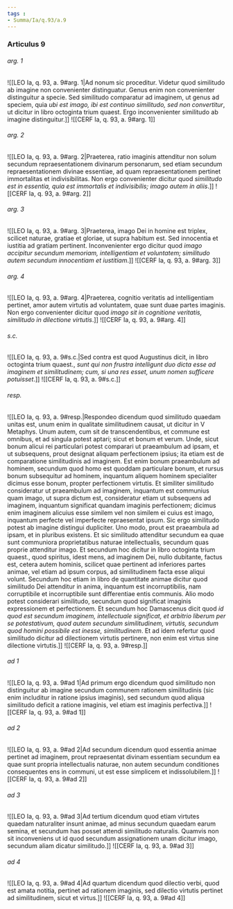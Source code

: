 ```yaml
---
tags : 
- Summa/Ia/q.93/a.9
---
```


### Articulus 9

###### arg. 1
![[LEO Ia, q. 93, a. 9#arg. 1|Ad nonum sic proceditur. Videtur quod similitudo ab imagine non convenienter distinguatur. Genus enim non convenienter distinguitur a specie. Sed similitudo comparatur ad imaginem, ut genus ad speciem, quia *ubi est imago, ibi est continuo similitudo, sed non convertitur*, ut dicitur in libro octoginta trium quaest. Ergo inconvenienter similitudo ab imagine distinguitur.]]
![[CERF Ia, q. 93, a. 9#arg. 1]]

###### arg. 2
![[LEO Ia, q. 93, a. 9#arg. 2|Praeterea, ratio imaginis attenditur non solum secundum repraesentationem divinarum personarum, sed etiam secundum repraesentationem divinae essentiae, ad quam repraesentationem pertinet immortalitas et indivisibilitas. Non ergo convenienter dicitur quod *similitudo est in essentia, quia est immortalis et indivisibilis; imago autem in aliis*.]]
![[CERF Ia, q. 93, a. 9#arg. 2]]

###### arg. 3
![[LEO Ia, q. 93, a. 9#arg. 3|Praeterea, imago Dei in homine est triplex, scilicet naturae, gratiae et gloriae, ut supra habitum est. Sed innocentia et iustitia ad gratiam pertinent. Inconvenienter ergo dicitur quod *imago accipitur secundum memoriam, intelligentiam et voluntatem; similitudo autem secundum innocentiam et iustitiam*.]]
![[CERF Ia, q. 93, a. 9#arg. 3]]

###### arg. 4
![[LEO Ia, q. 93, a. 9#arg. 4|Praeterea, cognitio veritatis ad intelligentiam pertinet, amor autem virtutis ad voluntatem, quae sunt duae partes imaginis. Non ergo convenienter dicitur quod *imago sit in cognitione veritatis, similitudo in dilectione virtutis*.]]
![[CERF Ia, q. 93, a. 9#arg. 4]]

###### s.c.
![[LEO Ia, q. 93, a. 9#s.c.|Sed contra est quod Augustinus dicit, in libro octoginta trium quaest., *sunt qui non frustra intelligunt duo dicta esse ad imaginem et similitudinem; cum, si una res esset, unum nomen sufficere potuisset*.]]
![[CERF Ia, q. 93, a. 9#s.c.]]

###### resp.
![[LEO Ia, q. 93, a. 9#resp.|Respondeo dicendum quod similitudo quaedam unitas est, unum enim in qualitate similitudinem causat, ut dicitur in V Metaphys. Unum autem, cum sit de transcendentibus, et commune est omnibus, et ad singula potest aptari; sicut et bonum et verum. Unde, sicut bonum alicui rei particulari potest comparari ut praeambulum ad ipsam, et ut subsequens, prout designat aliquam perfectionem ipsius; ita etiam est de comparatione similitudinis ad imaginem. Est enim bonum praeambulum ad hominem, secundum quod homo est quoddam particulare bonum, et rursus bonum subsequitur ad hominem, inquantum aliquem hominem specialiter dicimus esse bonum, propter perfectionem virtutis. Et similiter similitudo consideratur ut praeambulum ad imaginem, inquantum est communius quam imago, ut supra dictum est, consideratur etiam ut subsequens ad imaginem, inquantum significat quandam imaginis perfectionem; dicimus enim imaginem alicuius esse similem vel non similem ei cuius est imago, inquantum perfecte vel imperfecte repraesentat ipsum. Sic ergo similitudo potest ab imagine distingui dupliciter. Uno modo, prout est praeambula ad ipsam, et in pluribus existens. Et sic similitudo attenditur secundum ea quae sunt communiora proprietatibus naturae intellectualis, secundum quas proprie attenditur imago. Et secundum hoc dicitur in libro octoginta trium quaest., quod spiritus, idest mens, ad imaginem Dei, nullo dubitante, factus est, cetera autem hominis, scilicet quae pertinent ad inferiores partes animae, vel etiam ad ipsum corpus, ad similitudinem facta esse aliqui volunt. Secundum hoc etiam in libro de quantitate animae dicitur quod similitudo Dei attenditur in anima, inquantum est incorruptibilis, nam corruptibile et incorruptibile sunt differentiae entis communis. Alio modo potest considerari similitudo, secundum quod significat imaginis expressionem et perfectionem. Et secundum hoc Damascenus dicit quod *id quod est secundum imaginem, intellectuale significat, et arbitrio liberum per se potestativum, quod autem secundum similitudinem, virtutis, secundum quod homini possibile est inesse, similitudinem*. Et ad idem refertur quod similitudo dicitur ad dilectionem virtutis pertinere, non enim est virtus sine dilectione virtutis.]]
![[CERF Ia, q. 93, a. 9#resp.]]

###### ad 1
![[LEO Ia, q. 93, a. 9#ad 1|Ad primum ergo dicendum quod similitudo non distinguitur ab imagine secundum communem rationem similitudinis (sic enim includitur in ratione ipsius imaginis), sed secundum quod aliqua similitudo deficit a ratione imaginis, vel etiam est imaginis perfectiva.]]
![[CERF Ia, q. 93, a. 9#ad 1]]

###### ad 2
![[LEO Ia, q. 93, a. 9#ad 2|Ad secundum dicendum quod essentia animae pertinet ad imaginem, prout repraesentat divinam essentiam secundum ea quae sunt propria intellectualis naturae, non autem secundum conditiones consequentes ens in communi, ut est esse simplicem et indissolubilem.]]
![[CERF Ia, q. 93, a. 9#ad 2]]

###### ad 3
![[LEO Ia, q. 93, a. 9#ad 3|Ad tertium dicendum quod etiam virtutes quaedam naturaliter insunt animae, ad minus secundum quaedam earum semina, et secundum has posset attendi similitudo naturalis. Quamvis non sit inconveniens ut id quod secundum assignationem unam dicitur imago, secundum aliam dicatur similitudo.]]
![[CERF Ia, q. 93, a. 9#ad 3]]

###### ad 4
![[LEO Ia, q. 93, a. 9#ad 4|Ad quartum dicendum quod dilectio verbi, quod est amata notitia, pertinet ad rationem imaginis, sed dilectio virtutis pertinet ad similitudinem, sicut et virtus.]]
![[CERF Ia, q. 93, a. 9#ad 4]]


